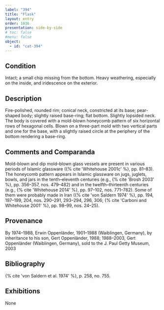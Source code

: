 ```yaml
---
label: "394"
title: "Flask"
layout: entry
order: 1036
presentation: side-by-side
# toc: false
#menu: false 
object:
  - id: "cat-394"
---
```


## Condition

Intact; a small chip missing from the bottom. Heavy weathering, especially on the inside, and iridescence on the exterior.

## Description

Fire-polished, rounded rim; conical neck, constricted at its base; pear-shaped body; slightly raised base-ring; flat bottom. Slightly lopsided neck. The body is covered with a mold-blown honeycomb pattern of six horizontal rows of hexagonal cells. Blown on a three-part mold with two vertical parts and one for the base, with a slightly raised circle at the periphery of the bottom rendering a base-ring.

## Comments and Comparanda

Mold-blown and dip mold–blown glass vessels are present in various periods of Islamic glassware ({% cite 'Whitehouse 2001c' %}, pp. 81–83). The honeycomb pattern appears in Islamic glassware on jugs, juglets, bowls, and jars in the tenth–eleventh centuries (e.g., {% cite 'Brosh 2003' %}, pp. 356–357, nos. 479–482) and in the twelfth–thirteenth centuries (e.g., {% cite 'Whitehouse 2014' %}, pp. 97–102, nos. 771–782). Some of them were probably made in Iran ({% cite 'von Saldern 1974' %}, pp. 194, 197–199, 204, nos. 290–291, 293–294, 296, 306; {% cite 'Carboni and Whitehouse 2001' %}, pp. 98–99, nos. 24–25).

## Provenance

By 1974–1988, Erwin Oppenländer, 1901–1988 (Waiblingen, Germany), by inheritance to his son, Gert Oppenländer, 1988; 1988–2003, Gert Oppenländer (Waiblingen, Germany), sold to the J. Paul Getty Museum, 2003

## Bibliography

{% cite 'von Saldern et al. 1974' %}, p. 258, no. 755.

## Exhibitions

None